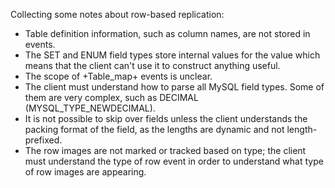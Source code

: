 Collecting some notes about row-based replication:
* Table definition information, such as column names, are not stored in events.
* The SET and ENUM field types store internal values for the value which means that the client can't use it to construct anything useful.
* The scope of +Table_map+ events is unclear.
* The client must understand how to parse all MySQL field types. Some of them are very complex, such as DECIMAL (MYSQL_TYPE_NEWDECIMAL).
* It is not possible to skip over fields unless the client understands the packing format of the field, as the lengths are dynamic and not length-prefixed.
* The row images are not marked or tracked based on type; the client must understand the type of row event in order to understand what type of row images are appearing.